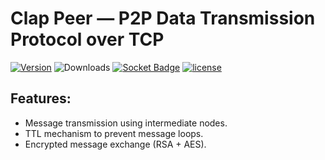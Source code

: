 # Clap Peer — P2P Data Transmission Protocol over TCP

[![Version](https://img.shields.io/npm/v/clap-peer.svg)](https://www.npmjs.com/package/clap-peer)
![Downloads](https://img.shields.io/npm/dt/clap-peer)
[![Socket Badge](https://socket.dev/api/badge/npm/package/clap-peer/0.1.0)](https://socket.dev/npm/package/clap-peer/overview/0.1.0)
[![license](https://badgen.net/npm/license/clap-peer)](https://www.npmjs.com/package/clap-peer)

## Features:

- Message transmission using intermediate nodes.
- TTL mechanism to prevent message loops.
- Encrypted message exchange (RSA + AES).
